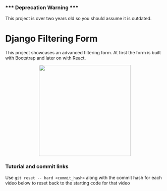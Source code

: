 
### *** Deprecation Warning ***

This project is over two years old so you should assume it is outdated. 
# Django Filtering Form

This project showcases an advanced filtering form. At first the form is built with Bootstrap and later on with React.

<p align="center">
  <a href="https://youtu.be/-X1KMCM_uts"><img src="https://github.com/justdjango/djfilter/blob/master/thumbnail.png" width="290"></a>
</p>

### Tutorial and commit links

Use `git reset -- hard <commit_hash>` along with the commit hash for each video below to reset back to the starting code for that video



